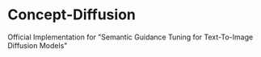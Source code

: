 # Concept-Diffusion
Official Implementation for "Semantic Guidance Tuning for Text-To-Image Diffusion Models"
